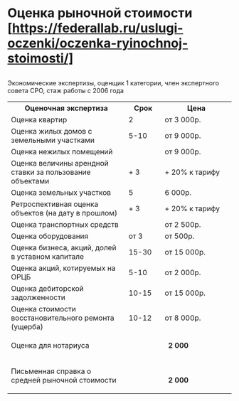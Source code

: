 # Оценка рыночной стоимости [https://federallab.ru/uslugi-oczenki/oczenka-ryinochnoj-stoimosti/]
## 
Экономические экспертизы, оценщик 1 категории, член экспертного совета СРО, стаж работы с 2006 года
<table>
<tbody>
<tr>
<th><span>Оценочная экспертиза</span></th>
<th>Срок</th>
<th>Цена</th>
</tr>
<tr>
<td>Оценка квартир</td>
<td>2</td>
<td>от 3 000р.</td>
</tr>
<tr>
<td>Оценка жилых домов с земельными участками</td>
<td>5-10</td>
<td>от 9 000р.</td>
</tr>
<tr>
<td>Оценка нежилых помещений</td>
<td> </td>
<td>от 9 000р.</td>
</tr>
<tr>
<td>Оценка величины арендной ставки за пользование объектами</td>
<td>+ 3</td>
<td>+ 20% к тарифу</td>
</tr>
<tr>
<td>Оценка земельных участков</td>
<td>5</td>
<td>6 000р.</td>
</tr>
<tr>
<td>Ретроспективная оценка объектов (на дату в прошлом)</td>
<td>+ 3</td>
<td>+ 20% к тарифу</td>
</tr>
<tr>
<td>Оценка транспортных средств</td>
<td> </td>
<td>от 2 500р.</td>
</tr>
<tr>
<td>Оценка оборудования</td>
<td>от 3</td>
<td>от 500р.</td>
</tr>
<tr>
<td>Оценка бизнеса, акций, долей в уставном капитале</td>
<td>15-30</td>
<td>от 15 000р.</td>
</tr>
<tr>
<td>Оценка акций, котируемых на ОРЦБ</td>
<td>5-10</td>
<td>от 2 000р.</td>
</tr>
<tr>
<td>Оценка дебиторской задолженности</td>
<td>10-15</td>
<td>от 15 000р.</td>
</tr>
<tr>
<td>Оценка стоимости восстановительного ремонта (ущерба)</td>
<td>10-12</td>
<td>от 8 000р.</td>
</tr>
<tr>
<td style="width: 36%;" valign="top">
<p class="western">Оценка для нотариуса</p>
</td>
<td colspan="2" style="width: 32%;" valign="bottom">
<p align="center" class="western"><strong>2 000</strong></p>
</td>
</tr>
<tr>
<td style="width: 36%;" valign="top">
<p class="western">Письменная справка о средней рыночной стоимости</p>
</td>
<td colspan="2" style="width: 32%;" valign="bottom">
<p align="center" class="western"><strong>2 000</strong></p>
</td></tr>
</tbody>
</table>
